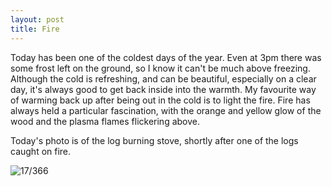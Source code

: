 ```yaml
---
layout: post
title: Fire
---
```

Today has been one of the coldest days of the year. Even at 3pm there was some frost left on the ground, so I know it can't be much above freezing. Although the cold is refreshing, and can be beautiful, especially on a clear day, it's always good to get back inside into the warmth. My favourite way of warming back up after being out in the cold is to light the fire. Fire has always held a particular fascination, with the orange and yellow glow of the wood and the plasma flames flickering above.
<!--break-->
Today's photo is of the log burning stove, shortly after one of the logs caught on fire.

![17/366](https://images.typed.com/dc53b4e4-a73e-41bb-a87c-f50585a809ff/image.jpeg)
